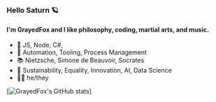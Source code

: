 ### Hello Saturn 🪐

#### I'm GrayedFox and I like philosophy, coding, martial arts, and music.

- 📝 JS, Node, C#,
- 💜 Automation, Tooling, Process Management
- 📚 Nietzsche, Simone de Beauvoir, Socrates
- 🌱 Sustainability, Equality, Innovation, AI, Data Science
- 🏳️‍🌈 he/they

[![GrayedFox's GitHub stats](https://github-readme-stats.vercel.app/api?username=grayedfox)]
